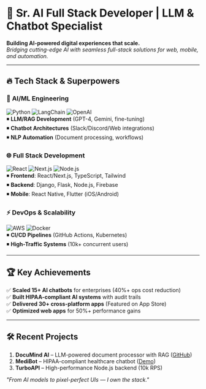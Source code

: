 # 🚀 Sr. AI Full Stack Developer | LLM & Chatbot Specialist 

**Building AI-powered digital experiences that scale.**  
*Bridging cutting-edge AI with seamless full-stack solutions for web, mobile, and automation.*

---

## 🔥 **Tech Stack & Superpowers**  

### 🤖 **AI/ML Engineering**  
![Python](https://img.shields.io/badge/Python-3776AB?style=flat&logo=python&logoColor=white)
![LangChain](https://img.shields.io/badge/LangChain-00ADD8?style=flat&logo=python&logoColor=white)
![OpenAI](https://img.shields.io/badge/OpenAI-412991?style=flat&logo=openai&logoColor=white)  
◾ **LLM/RAG Development** (GPT-4, Gemini, fine-tuning)  
◾ **Chatbot Architectures** (Slack/Discord/Web integrations)  
◾ **NLP Automation** (Document processing, workflows)  

### 🌐 **Full Stack Development**  
![React](https://img.shields.io/badge/React-61DAFB?style=flat&logo=react&logoColor=black)
![Next.js](https://img.shields.io/badge/Next.js-000000?style=flat&logo=nextdotjs&logoColor=white)
![Node.js](https://img.shields.io/badge/Node.js-339933?style=flat&logo=nodedotjs&logoColor=white)  
◾ **Frontend**: React/Next.js, TypeScript, Tailwind  
◾ **Backend**: Django, Flask, Node.js, Firebase  
◾ **Mobile**: React Native, Flutter (iOS/Android)  

### ⚡ **DevOps & Scalability**  
![AWS](https://img.shields.io/badge/AWS-232F3E?style=flat&logo=amazonaws&logoColor=white)
![Docker](https://img.shields.io/badge/Docker-2496ED?style=flat&logo=docker&logoColor=white)  
◾ **CI/CD Pipelines** (GitHub Actions, Kubernetes)  
◾ **High-Traffic Systems** (10k+ concurrent users)  

---

## 🏆 **Key Achievements**  
✅ **Scaled 15+ AI chatbots** for enterprises (40%+ ops cost reduction)  
✅ **Built HIPAA-compliant AI systems** with audit trails  
✅ **Delivered 30+ cross-platform apps** (Featured on App Store)  
✅ **Optimized web apps** for 50%+ performance gains  

---

## 🛠️ **Recent Projects**  
1. **DocuMind AI** – LLM-powered document processor with RAG ([GitHub](#))  
2. **MediBot** – HIPAA-compliant healthcare chatbot ([Demo](#))  
3. **TurboAPI** – High-performance Node.js backend (10k RPS)  

*"From AI models to pixel-perfect UIs — I own the stack."*  
